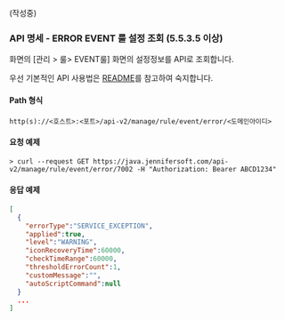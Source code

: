 (작성중)

### API 명세 - ERROR EVENT 룰 설정 조회 (5.5.3.5 이상)

화면의 [관리 > 룰> EVENT룰] 화면의 설정정보를 API로 조회합니다.

우선 기본적인 API 사용법은 [README](/README.md)를 참고하여 숙지합니다.

#### Path 형식
`http(s)://<호스트>:<포트>/api-v2/manage/rule/event/error/<도메인아이디>`
#### 요청 예제
`> curl --request GET https://java.jennifersoft.com/api-v2/manage/rule/event/error/7002 -H "Authorization: Bearer ABCD1234"`

#### 응답 예제
```json
[
  {
    "errorType":"SERVICE_EXCEPTION",
    "applied":true,
    "level":"WARNING",
    "iconRecoveryTime":60000,
    "checkTimeRange":60000,
    "thresholdErrorCount":1,
    "customMessage":"",
    "autoScriptCommand":null
  }
  ...
]
````

